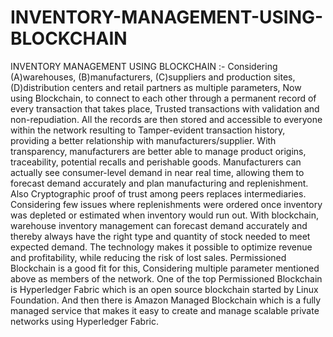 # INVENTORY-MANAGEMENT-USING-BLOCKCHAIN
INVENTORY MANAGEMENT USING BLOCKCHAIN :-  Considering (A)warehouses, (B)manufacturers, (C)suppliers and production sites, (D)distribution centers and retail partners as multiple parameters, Now using Blockchain, to connect to each other through a permanent record of every transaction that takes place, Trusted transactions with validation and non-repudiation. All the records are then stored and accessible to everyone within the network resulting to Tamper-evident transaction history, providing a better relationship with manufacturers/supplier.  With transparency, manufacturers are better able to manage product origins, traceability, potential recalls and perishable goods. Manufacturers can actually see consumer-level demand in near real time, allowing them to forecast demand accurately and plan manufacturing and replenishment. Also Cryptographic proof of trust among peers replaces intermediaries.  Considering few issues where replenishments were ordered once inventory was depleted or estimated when inventory would run out. With blockchain, warehouse inventory management can forecast demand accurately and thereby always have the right type and quantity of stock needed to meet expected demand. The technology makes it possible to optimize revenue and profitability, while reducing the risk of lost sales.  Permissioned Blockchain is a good fit for this, Considering multiple parameter mentioned above as members of the network. One of the top Permissioned Blockchain is Hyperledger Fabric which is an open source blockchain started by Linux Foundation. And then there is Amazon Managed Blockchain which is a fully managed service that makes it easy to create and manage scalable private networks using Hyperledger Fabric.
